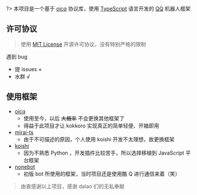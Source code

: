 ?> 本项目是一个基于 [oicq](https://github.com/takayama-lily/oicq) 协议库，使用 [TypeScript](https://www.typescriptlang.org/) 语言开发的 [QQ](https://im.qq.com/index) 机器人框架

## 许可协议

> 使用 [MIT License](https://github.com/kokkorojs/kokkoro/blob/master/LICENSE) 开源许可协议，没有特别严格的限制

遇到 bug

- 提 issues ×
- 水群 √

## 使用框架

- [oicq](https://github.com/takayama-lily/oicq)
  + 使用至今，以后 ~~大概率~~ 不会更换其他框架了
  + 得益于此项目才让 kokkoro 实现真正的简单轻便、开箱即用
- [mirai-ts](https://github.com/YunYouJun/mirai-ts)
  + 由于不可描述的原因，个人使用 koishi 开发不太理想，故更换框架
- [koishi](https://github.com/koishijs/koishi)
  + 因为不熟悉 Python ，开发插件比较苦手，所以选择移植到 JavaScript 平台框架
- [nonebot](https://github.com/nonebot/nonebot)
  + 初版 bot 所使用的框架，当时项目还是使用酷 Q 进行通信来着（笑）

> 由衷感谢以上项目，感谢 dalao 们的无私奉献